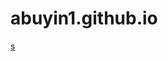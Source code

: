 # abuyin1.github.io

<body>
<a href="[NEWSROOM Free Website Template - Free-CSS.com/free-bootstrap-magazine-template/index.html](https://abuyin1.github.io/NEWSROOM Free Website Template - Free-CSS.com/free-bootstrap-magazine-template/single.html)">s</a>
</body>
